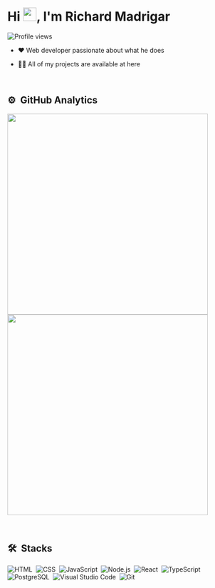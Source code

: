 
  <h1 >Hi <img src="https://raw.githubusercontent.com/kaueMarques/kaueMarques/master/hi.gif" width="30px">, I'm Richard Madrigar</h1>
  <p align="left"> <img src="https://komarev.com/ghpvc/?username=richardMadrigar&color=blueviolet" alt="Profile views" /> </p>


- ❤️ Web developer passionate about what he does

- 👨‍💻 All of my projects are available at here

<br>


## ⚙️ &nbsp;GitHub Analytics

<p align="left">
 <img width="450em" src="https://github-readme-stats.vercel.app/api?username=richardMadrigar&show_icons=true&theme=radical&include_all_commits=true&count_private=true"/>
 <img  width="450em" src="https://github-readme-stats.vercel.app/api/top-langs/?username=richardMadrigar&layout=compact&langs_count=7&theme=radical"/>
</p>


<br>

## 🛠 &nbsp;Stacks

![HTML](https://img.shields.io/badge/-HTML-blueviolet?style=flat&logo=HTML5)&nbsp;
![CSS](https://img.shields.io/badge/-CSS-blueviolet?style=flat&logo=CSS3&logoColor=1572B6)&nbsp;
![JavaScript](https://img.shields.io/badge/-JavaScript-blueviolet?style=flat&logo=javascript)&nbsp;
![Node.js](https://img.shields.io/badge/-Node.js-blueviolet?style=flat&logo=node.js)&nbsp;
![React](https://img.shields.io/badge/-React-blueviolet?style=flat&logo=react)&nbsp;
![TypeScript](https://img.shields.io/badge/-TypeScript-blueviolet?style=flat&logo=typescript)&nbsp;
![PostgreSQL](https://img.shields.io/badge/-PostgreSQL-blueviolet?style=flat&logo=postgresql)&nbsp;
![Visual Studio Code](https://img.shields.io/badge/-Visual%20Studio%20Code-blueviolet?style=flat&logo=visual-studio-code&logoColor=007ACC)&nbsp;
![Git](https://img.shields.io/badge/-Git-blueviolet?style=flat&logo=git)&nbsp;
